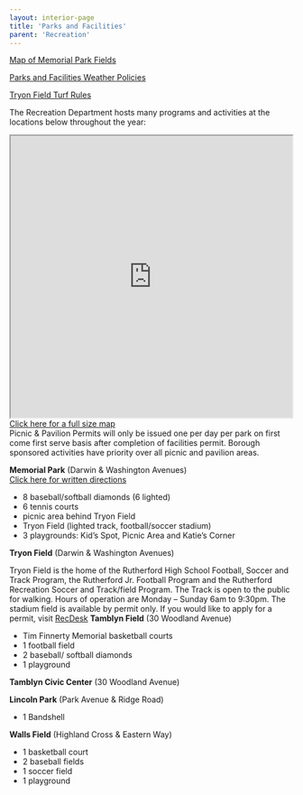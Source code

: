 ```yaml
---
layout: interior-page
title: 'Parks and Facilities'
parent: 'Recreation'
---
```


[Map of Memorial Park Fields](https://storage.googleapis.com/static.rutherford-nj.com/recreation/Memorial%20Park%20Field%20Locations.pdf)

[Parks and Facilities Weather Policies](https://storage.googleapis.com/static.rutherford-nj.com/recreation/Weather%20Policies.pdf)

[Tryon Field Turf Rules](https://storage.googleapis.com/static.rutherford-nj.com/recreation/Turf%20rules.pdf)

The Recreation Department hosts many programs and activities at the locations below throughout the year:

<div style="float: right;">
  <div><iframe src="https://www.google.com/maps/d/embed?mid=z9E2BG8u0Qag.ktvpfdZ0zmPo" width="500" height="500"></iframe></div>
  <div><a href="https://www.google.com/maps/d/u/0/viewer?mid=z9E2BG8u0Qag.ktvpfdZ0zmPo">Click here for a full size map</a></div>
</div>

Picnic & Pavilion Permits will only be issued one per day per park on first come first serve basis after completion of facilities permit. Borough sponsored activities have priority over all picnic and pavilion areas.

**Memorial Park** (Darwin & Washington Avenues)  
[Click here for written directions](memorial-field-directions/)

* 8 baseball/softball diamonds (6 lighted)
* 6 tennis courts
* picnic area behind Tryon Field
* Tryon Field (lighted track, football/soccer stadium)
* 3 playgrounds: Kid’s Spot, Picnic Area and Katie’s Corner

**Tryon Field** (Darwin & Washington Avenues)

Tryon Field is the home of the Rutherford High School Football, Soccer and Track Program, the Rutherford Jr. Football Program and the Rutherford Recreation Soccer and Track/field Program. 
The Track is open to the public for walking. 
Hours of operation are Monday – Sunday 6am to 9:30pm.
The stadium field is available by permit only. 
If you would like to apply for a permit, visit [RecDesk](https://rutherfordnj.recdesk.com/Community/Home)
**Tamblyn Field** (30 Woodland Avenue)

* Tim Finnerty Memorial basketball courts
* 1 football field
* 2 baseball/ softball diamonds
* 1 playground

**Tamblyn Civic Center** (30 Woodland Avenue)

**Lincoln Park** (Park Avenue & Ridge Road)

* 1 Bandshell

**Walls Field** (Highland Cross & Eastern Way)

* 1 basketball court
* 2 baseball fields
* 1 soccer field
* 1 playground
